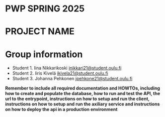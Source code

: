 # PWP SPRING 2025
# PROJECT NAME
# Group information
* Student 1. Iina Nikkarikoski inikkari21@student.oulu.fi
* Student 2. Iiris Kivelä ikivela21@student.oulu.fi
* Student 3. Johanna Pehkonen jpehkone21@student.oulu.fi


__Remember to include all required documentation and HOWTOs, including how to create and populate the database, how to run and test the API, the url to the entrypoint, instructions on how to setup and run the client, instructions on how to setup and run the axiliary service and instructions on how to deploy the api in a production environment__


